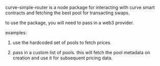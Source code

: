 curve-simple-router is a node package for interacting with curve smart contracts and fetching the best pool for transacting swaps.

to use the package, you will need to pass in a web3 provider.

examples:

1. use the hardcoded set of pools to fetch prices.

2. pass in a custom list of pools. this will fetch the pool metadata on creation and use it for subsequent pricing data.